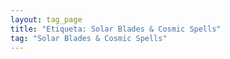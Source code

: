 ```yaml
---
layout: tag_page
title: "Etiqueta: Solar Blades & Cosmic Spells"
tag: "Solar Blades & Cosmic Spells"
---
```

